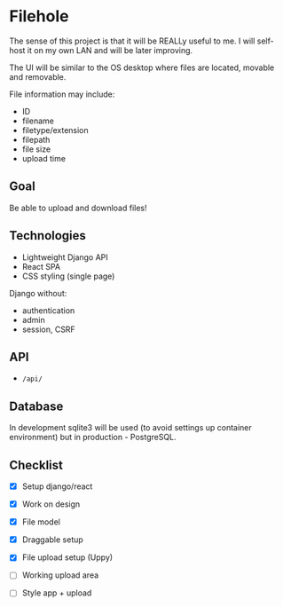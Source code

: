 # Filehole

The sense of this project is that it will be REALLy useful to me. I will
self-host it on my own LAN and will be later improving.

The UI will be similar to the OS desktop where files are located, movable and
removable.

File information may include:

- ID
- filename
- filetype/extension
- filepath
- file size
- upload time

## Goal

Be able to upload and download files!

## Technologies

- Lightweight Django API
- React SPA
- CSS styling (single page)

Django without:

- authentication
- admin
- session, CSRF

## API

- `/api/`

## Database

In development sqlite3 will be used (to avoid settings up container environment)
but in production - PostgreSQL.

## Checklist

- [x] Setup django/react

- [x] Work on design

- [x] File model

- [x] Draggable setup

- [x] File upload setup (Uppy)

- [ ] Working upload area

- [ ] Style app + upload
